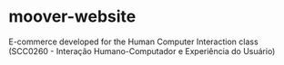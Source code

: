 # moover-website
E-commerce developed for the Human Computer Interaction class (SCC0260 - Interação Humano-Computador e Experiência do Usuário)
